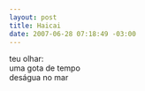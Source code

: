 ```yaml
--- 
layout: post
title: Haicai
date: 2007-06-28 07:18:49 -03:00
---
```


teu olhar:  
uma gota de tempo  
deságua no mar  
